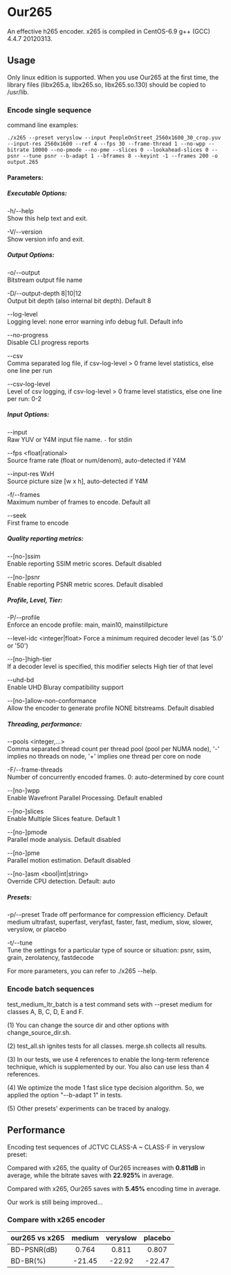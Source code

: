 # Our265

An effective h265 encoder. x265 is compiled in CentOS-6.9 g++ (GCC) 4.4.7 20120313. 

## Usage

Only linux edition is supported. When you use Our265 at the first time, the library files (libx265.a, libx265.so, libx265.so.130)  should be copied to /usr/lib.

### Encode single sequence

command line examples:

```
./x265 --preset veryslow --input PeopleOnStreet_2560x1600_30_crop.yuv --input-res 2560x1600 --ref 4 --fps 30 --frame-thread 1 --no-wpp --bitrate 10000 --no-pmode --no-pme --slices 0 --lookahead-slices 0 --psnr --tune psnr --b-adapt 1 --bframes 8 --keyint -1 --frames 200 -o output.265
```

#### Parameters:

##### Executable Options:

-h/--help                        
Show this help text and exit.

-V/--version                    
Show version info and exit.

##### Output Options:
-o/--output <filename>           
Bitstream output file name

-D/--output-depth 8|10|12        
Output bit depth (also internal bit depth). Default 8
   
--log-level <string>          
Logging level: none error warning info debug full. Default info

--no-progress              
Disable CLI progress reports
   
--csv <filename>              
Comma separated log file, if csv-log-level > 0 frame level statistics, else one line per run
   
--csv-log-level <integer>     
Level of csv logging, if csv-log-level > 0 frame level statistics, else one line per run: 0-2
   
##### Input Options:
--input <filename>            
Raw YUV or Y4M input file name. `-` for stdin
   
--fps <float|rational>        
Source frame rate (float or num/denom), auto-detected if Y4M

--input-res WxH          
Source picture size [w x h], auto-detected if Y4M

-f/--frames <integer>            
Maximum number of frames to encode. Default all
   
--seek <integer>              
First frame to encode

##### Quality reporting metrics:

--[no-]ssim                   
Enable reporting SSIM metric scores. Default disabled

--[no-]psnr                  
Enable reporting PSNR metric scores. Default disabled

##### Profile, Level, Tier:
-P/--profile <string>            
Enforce an encode profile: main, main10, mainstillpicture
   
--level-idc <integer|float> 
Force a minimum required decoder level (as '5.0' or '50')

--[no-]high-tier              
If a decoder level is specified, this modifier selects High tier of that level

--uhd-bd                      
Enable UHD Bluray compatibility support

--[no-]allow-non-conformance            
Allow the encoder to generate profile NONE bitstreams. Default disabled

##### Threading, performance:

--pools <integer,...>         
Comma separated thread count per thread pool (pool per NUMA node), '-' implies no threads on node, '+' implies one thread per core on node

-F/--frame-threads <integer>       
Number of concurrently encoded frames. 0: auto-determined by core count
   
--[no-]wpp                 
Enable Wavefront Parallel Processing. Default enabled

--[no-]slices <integer>   
Enable Multiple Slices feature. Default 1

--[no-]pmode                  
Parallel mode analysis. Default disabled

--[no-]pme                    
Parallel motion estimation. Default disabled

--[no-]asm <bool|int|string>     
Override CPU detection. Default: auto

##### Presets:

-p/--preset <string>
Trade off performance for compression efficiency. Default medium
ultrafast, superfast, veryfast, faster, fast, medium, slow, slower, veryslow, or placebo

-t/--tune <string>  
Tune the settings for a particular type of source or situation: psnr, ssim, grain, zerolatency, fastdecode

For more parameters, you can refer to ./x265 --help.

### Encode batch sequences

test_medium_ltr_batch is a test command sets with --preset medium for classes A, B, C, D, E and F.

(1) You can change the source dir and other options with change_source_dir.sh.

(2) test_all.sh ignites tests for all classes. merge.sh collects all results.

(3) In our tests, we use 4 references to enable the long-term reference technique,
which is supplemented by our. You also can use less than 4 references.

(4) We optimize the mode 1 fast slice type decision algorithm. So, we applied
the option "--b-adapt 1" in tests.

(5) Other presets' experiments can be traced by analogy.

## Performance
Encoding test sequences of JCTVC CLASS-A ~ CLASS-F in veryslow preset:

Compared with x265, the quality of Our265 increases with **0.811dB** in average, while the bitrate saves with **22.925%** in average.

Compared with x265, Our265 saves with **5.45%** encoding time in average.

Our work is still being improved...



### Compare with x265 encoder

|  our265 vs x265      | medium   | veryslow |placebo|
| --------   | :-----:  | :----:  |:----:  |
| BD-PSNR(dB)|0.764  |  0.811      | 0.807|
| BD-BR(%)|   -21.45   |   -22.92   |-22.47|




